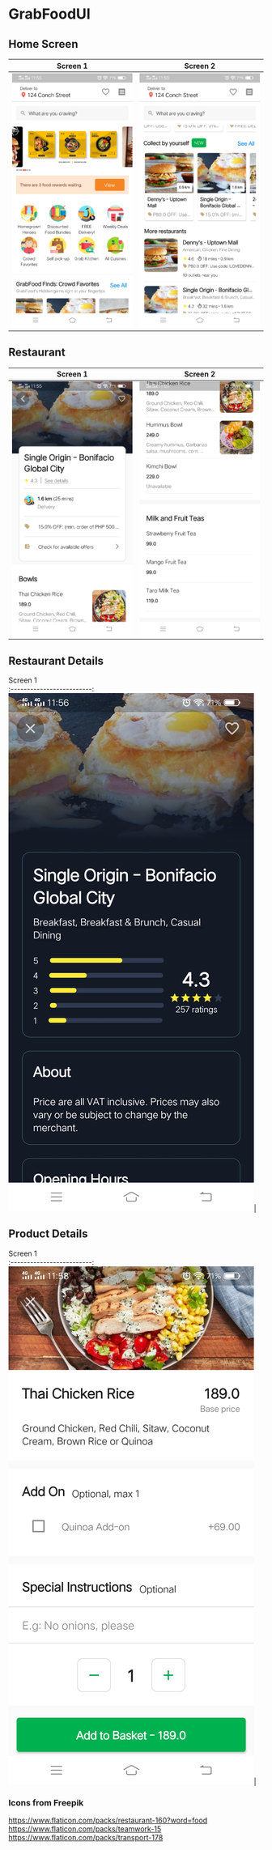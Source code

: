 # GrabFoodUI

## Home Screen
Screen 1               |  Screen 2                       
:-------------------------:|:-------------------------:
![](docs/images/home_screen_01.jpg)|![](docs/images/home_screen_02.jpg)|

## Restaurant
Screen 1               |  Screen 2                       
:-------------------------:|:-------------------------:
![](docs/images/restaurant_screen_01.jpg)|![](docs/images/restaurant_screen_02.jpg)|

## Restaurant Details
Screen 1               
:-------------------------:
![](docs/images/restaurant_details_screen.jpg)|

## Product Details
Screen 1               
:-------------------------:
![](docs/images/product_screen.jpg)|

### Icons from Freepik
https://www.flaticon.com/packs/restaurant-160?word=food
https://www.flaticon.com/packs/teamwork-15
https://www.flaticon.com/packs/transport-178
